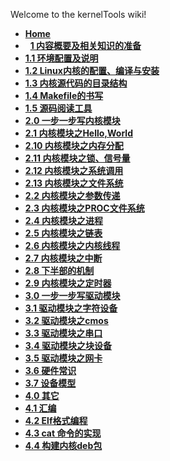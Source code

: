 Welcome to the kernelTools wiki!


*   **[Home](/tsuibin/kernelTools/wiki)**
*   **[1 内容概要及相关知识的准备](/1-%E5%86%85%E5%AE%B9%E6%A6%82%E8%A6%81%E5%8F%8A%E7%9B%B8%E5%85%B3%E7%9F%A5%E8%AF%86%E7%9A%84%E5%87%86%E5%A4%87.md)**
*   **[1.1 环境配置及说明](/1.1-%E7%8E%AF%E5%A2%83%E9%85%8D%E7%BD%AE%E5%8F%8A%E8%AF%B4%E6%98%8E.md)**
*   **[1.2 Linux内核的配置、编译与安装](/1.2-Linux%E5%86%85%E6%A0%B8%E7%9A%84%E9%85%8D%E7%BD%AE%E3%80%81%E7%BC%96%E8%AF%91%E4%B8%8E%E5%AE%89%E8%A3%85.md)**
*   **[1.3 内核源代码的目录结构](/1.3-%E5%86%85%E6%A0%B8%E6%BA%90%E4%BB%A3%E7%A0%81%E7%9A%84%E7%9B%AE%E5%BD%95%E7%BB%93%E6%9E%84.md)**
*   **[1.4 Makefile的书写](/1.4-Makefile%E7%9A%84%E4%B9%A6%E5%86%99.md)**
*   **[1.5 源码阅读工具](/1.5-%E6%BA%90%E7%A0%81%E9%98%85%E8%AF%BB%E5%B7%A5%E5%85%B7.md)**
*   **[2.0 一步一步写内核模块](/2.0-%E4%B8%80%E6%AD%A5%E4%B8%80%E6%AD%A5%E5%86%99%E5%86%85%E6%A0%B8%E6%A8%A1%E5%9D%97.md)**
*   **[2.1 内核模块之Hello,World](/2.1-%E5%86%85%E6%A0%B8%E6%A8%A1%E5%9D%97%E4%B9%8BHello,World.md)**
*   **[2.10 内核模块之内存分配](/2.10-%E5%86%85%E6%A0%B8%E6%A8%A1%E5%9D%97%E4%B9%8B%E5%86%85%E5%AD%98%E5%88%86%E9%85%8D.md)**
*   **[2.11 内核模块之锁、信号量](/2.11-%E5%86%85%E6%A0%B8%E6%A8%A1%E5%9D%97%E4%B9%8B%E9%94%81%E3%80%81%E4%BF%A1%E5%8F%B7%E9%87%8F.md)**
*   **[2.12 内核模块之系统调用](/2.12-%E5%86%85%E6%A0%B8%E6%A8%A1%E5%9D%97%E4%B9%8B%E7%B3%BB%E7%BB%9F%E8%B0%83%E7%94%A8.md)**
*   **[2.13 内核模块之文件系统](/2.13-%E5%86%85%E6%A0%B8%E6%A8%A1%E5%9D%97%E4%B9%8B%E6%96%87%E4%BB%B6%E7%B3%BB%E7%BB%9F.md)**
*   **[2.2 内核模块之参数传递](/2.2-%E5%86%85%E6%A0%B8%E6%A8%A1%E5%9D%97%E4%B9%8B%E5%8F%82%E6%95%B0%E4%BC%A0%E9%80%92.md)**
*   **[2.3 内核模块之PROC文件系统](/2.3-%E5%86%85%E6%A0%B8%E6%A8%A1%E5%9D%97%E4%B9%8BPROC%E6%96%87%E4%BB%B6%E7%B3%BB%E7%BB%9F.md)**
*   **[2.4 内核模块之进程](/2.4-%E5%86%85%E6%A0%B8%E6%A8%A1%E5%9D%97%E4%B9%8B%E8%BF%9B%E7%A8%8B.md)**
*   **[2.5 内核模块之链表](/2.5-%E5%86%85%E6%A0%B8%E6%A8%A1%E5%9D%97%E4%B9%8B%E9%93%BE%E8%A1%A8.md)**
*   **[2.6 内核模块之内核线程](/2.6-%E5%86%85%E6%A0%B8%E6%A8%A1%E5%9D%97%E4%B9%8B%E5%86%85%E6%A0%B8%E7%BA%BF%E7%A8%8B.md)**
*   **[2.7 内核模块之中断](/2.7-%E5%86%85%E6%A0%B8%E6%A8%A1%E5%9D%97%E4%B9%8B%E4%B8%AD%E6%96%AD.md)**
*   **[2.8 下半部的机制](/2.8-%E4%B8%8B%E5%8D%8A%E9%83%A8%E7%9A%84%E6%9C%BA%E5%88%B6.md)**
*   **[2.9 内核模块之定时器](/2.9-%E5%86%85%E6%A0%B8%E6%A8%A1%E5%9D%97%E4%B9%8B%E5%AE%9A%E6%97%B6%E5%99%A8.md)**
*   **[3.0 一步一步写驱动模块](/3.0-%E4%B8%80%E6%AD%A5%E4%B8%80%E6%AD%A5%E5%86%99%E9%A9%B1%E5%8A%A8%E6%A8%A1%E5%9D%97.md)**
*   **[3.1 驱动模块之字符设备](/3.1-%E9%A9%B1%E5%8A%A8%E6%A8%A1%E5%9D%97%E4%B9%8B%E5%AD%97%E7%AC%A6%E8%AE%BE%E5%A4%87.md)**
*   **[3.2 驱动模块之cmos](/3.2-%E9%A9%B1%E5%8A%A8%E6%A8%A1%E5%9D%97%E4%B9%8Bcmos.md)**
*   **[3.3 驱动模块之串口](/3.3-%E9%A9%B1%E5%8A%A8%E6%A8%A1%E5%9D%97%E4%B9%8B%E4%B8%B2%E5%8F%A3.md)**
*   **[3.4 驱动模块之块设备](/3.4-%E9%A9%B1%E5%8A%A8%E6%A8%A1%E5%9D%97%E4%B9%8B%E5%9D%97%E8%AE%BE%E5%A4%87.md)**
*   **[3.5 驱动模块之网卡](/3.5-%E9%A9%B1%E5%8A%A8%E6%A8%A1%E5%9D%97%E4%B9%8B%E7%BD%91%E5%8D%A1.md)**
*   **[3.6 硬件常识](/3.6-%E7%A1%AC%E4%BB%B6%E5%B8%B8%E8%AF%86.md)**
*   **[3.7 设备模型](/3.7-%E8%AE%BE%E5%A4%87%E6%A8%A1%E5%9E%8B.md)**
*   **[4.0 其它](/4.0-%E5%85%B6%E5%AE%83.md)**
*   **[4.1 汇编](/4.1-%E6%B1%87%E7%BC%96.md)**
*   **[4.2 Elf格式编程](/4.2-Elf%E6%A0%BC%E5%BC%8F%E7%BC%96%E7%A8%8B.md)**
*   **[4.3 cat 命令的实现](/4.3-cat-%E5%91%BD%E4%BB%A4%E7%9A%84%E5%AE%9E%E7%8E%B0.md)**
*   **[4.4 构建内核deb包](/4.4-%E6%9E%84%E5%BB%BA%E5%86%85%E6%A0%B8deb%E5%8C%85.md)**
